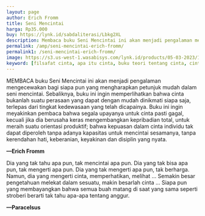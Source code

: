 ```yaml
---
layout: page
author: Erich Fromm
title: Seni Mencintai
harga: Rp35.000
buy: https://lynk.id/sabdaliterasi/Lbkg2XL
description: Membaca buku Seni Mencintai ini akan menjadi pengalaman mengecewakan bagi siapa pun yang mengharapkan petunjuk mudah dalam seni mencintai.
permalink: /amp/seni-mencintai-erich-fromm/
permalink1: /seni-mencintai-erich-fromm/
image: https://s3.us-west-1.wasabisys.com/lynk.id/products/05-03-2023/1677997864866_9050822
keyword: [filsafat cinta, apa itu cinta, buku teori tentang cinta, cinta dalam psikologi, psikologi, ebook basabasi, cinta erich fromm]
---
```

<p>MEMBACA buku Seni Mencintai ini akan menjadi pengalaman mengecewakan bagi siapa pun yang mengharapkan petunjuk mudah dalam seni mencintai. Sebaliknya, buku ini ingin memperlihatkan bahwa cinta bukanlah suatu perasaan yang dapat dengan mudah dinikmati siapa saja, terlepas dari tingkat kedewasaan yang telah dicapainya. Buku ini ingin meyakinkan pembaca bahwa segala upayanya untuk cinta pasti gagal, kecuali jika dia berusaha keras mengembangkan kepribadian total, untuk meraih suatu orientasi produktif; bahwa kepuasan dalam cinta individu tak dapat diperoleh tanpa adanya kapasitas untuk mencintai sesamanya, tanpa kerendahan hati, keberanian, keyakinan dan disiplin yang nyata.</p><p><b>—Erich Fromm</b></p><p>Dia yang tak tahu apa pun, tak mencintai apa pun. Dia yang tak bisa apa pun, tak mengerti apa pun. Dia yang tak mengerti apa pun, tak berharga. Namun, dia yang mengerti cinta, memperhatikan, melihat … Semakin besar pengetahuan melekat dalam sesuatu, makin besarlah cinta … Siapa pun yang membayangkan bahwa semua buah matang di saat yang sama seperti stroberi berarti tak tahu apa-apa tentang anggur.</p><p><b>—Paracelsus</b></p>